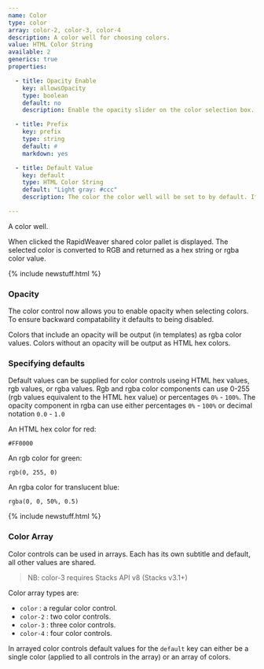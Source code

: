 ```yaml
---
name: Color
type: color
array: color-2, color-3, color-4
description: A color well for choosing colors.
value: HTML Color String
available: 2
generics: true
properties:

  - title: Opacity Enable
    key: allowsOpacity
    type: boolean
    default: no
    description: Enable the opacity slider on the color selection box.

  - title: Prefix
    key: prefix
    type: string
    default: #
    markdown: yes

  - title: Default Value
    key: default
    type: HTML Color String
    default: "Light gray: #ccc"
    description: The color the color well will be set to by default. If no color is provided light gray will be used.

---
```


A color well. 

When clicked the RapidWeaver shared color pallet is displayed. The selected color is converted to RGB and returned as a hex string or rgba color value.

{% include newstuff.html %}

### Opacity
The color control now allows you to enable opacity when selecting colors.  To ensure backward compatability it defaults to being disabled.

Colors that include an opacity will be output (in templates) as rgba color values.  Colors without an opacity will be output as HTML hex colors.


### Specifying defaults
Default values can be supplied for color controls useing HTML hex values, rgb values, or rgba values.  Rgb and rgba color components can use 0-255 (rgb values equivalent to the HTML hex value) or percentages `0%` - `100%`.  The opacity component in rgba can use either percentages `0%` - `100%` or decimal notation `0.0` - `1.0`

An HTML hex color for red:

```
#FF0000
```

An rgb color for green:

```
rgb(0, 255, 0)
```

An rgba color for translucent blue:

```
rgba(0, 0, 50%, 0.5)
```


{% include newstuff.html %}
### Color Array

Color controls can be used in arrays.  Each has its own subtitle and default, all other values are shared.

> NB: color-3 requires Stacks API v8 (Stacks v3.1+)

Color array types are:

- `color` : a regular color control.
- `color-2` : two color controls.
- `color-3` : three color controls.
- `color-4` : four color controls.

In arrayed color controls default values for the `default` key can either be a single color (applied to all controls in the array) or an array of colors.
